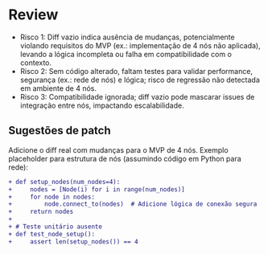 # Review
- Risco 1: Diff vazio indica ausência de mudanças, potencialmente violando requisitos do MVP (ex.: implementação de 4 nós não aplicada), levando a lógica incompleta ou falha em compatibilidade com o contexto.
- Risco 2: Sem código alterado, faltam testes para validar performance, segurança (ex.: rede de nós) e lógica; risco de regressão não detectada em ambiente de 4 nós.
- Risco 3: Compatibilidade ignorada; diff vazio pode mascarar issues de integração entre nós, impactando escalabilidade.

## Sugestões de patch
Adicione o diff real com mudanças para o MVP de 4 nós. Exemplo placeholder para estrutura de nós (assumindo código em Python para rede):

```diff
+ def setup_nodes(num_nodes=4):
+     nodes = [Node(i) for i in range(num_nodes)]
+     for node in nodes:
+         node.connect_to(nodes)  # Adicione lógica de conexão segura
+     return nodes
+
+ # Teste unitário ausente
+ def test_node_setup():
+     assert len(setup_nodes()) == 4
```